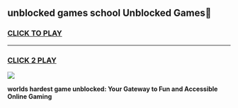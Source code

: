 
## unblocked games school Unblocked Games👋
<h3>
<a href="https://premium.freeplayer.one?title=unblocked_games_school&ref=16F">CLICK TO PLAY</a></h3>
<hr>

<h3>
<a href="https://premium.freeplayer.one?title=unblocked_games_school&ref=16F">CLICK 2 PLAY</a>
  
</h3>

<a href="https://premium.freeplayer.one?title=unblocked_games_school&ref=16F/"><img src="https://clearcache.store/games.png"></a>


**worlds hardest game unblocked: Your Gateway to Fun and Accessible Online Gaming**

